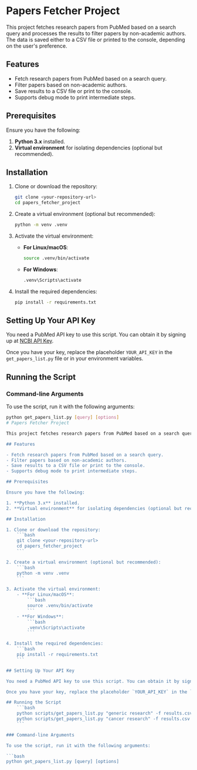 # Papers Fetcher Project

This project fetches research papers from PubMed based on a search query and processes the results to filter papers by non-academic authors. The data is saved either to a CSV file or printed to the console, depending on the user's preference.

## Features

- Fetch research papers from PubMed based on a search query.
- Filter papers based on non-academic authors.
- Save results to a CSV file or print to the console.
- Supports debug mode to print intermediate steps.

## Prerequisites

Ensure you have the following:

1. **Python 3.x** installed.
2. **Virtual environment** for isolating dependencies (optional but recommended).

## Installation

1. Clone or download the repository:
    ```bash
    git clone <your-repository-url>
    cd papers_fetcher_project
    ```

2. Create a virtual environment (optional but recommended):
    ```bash
    python -m venv .venv
    ```

3. Activate the virtual environment:
    - **For Linux/macOS**:
        ```bash
        source .venv/bin/activate
        ```
    - **For Windows**:
        ```bash
        .venv\Scripts\activate
        ```

4. Install the required dependencies:
    ```bash
    pip install -r requirements.txt
    ```

## Setting Up Your API Key

You need a PubMed API key to use this script. You can obtain it by signing up at [NCBI API Key](https://www.ncbi.nlm.nih.gov/account/).

Once you have your key, replace the placeholder `YOUR_API_KEY` in the `get_papers_list.py` file or in your environment variables.

## Running the Script

### Command-line Arguments

To use the script, run it with the following arguments:

```bash
python get_papers_list.py [query] [options]
# Papers Fetcher Project

This project fetches research papers from PubMed based on a search query and processes the results to filter papers by non-academic authors. The data is saved either to a CSV file or printed to the console, depending on the user's preference.

## Features

- Fetch research papers from PubMed based on a search query.
- Filter papers based on non-academic authors.
- Save results to a CSV file or print to the console.
- Supports debug mode to print intermediate steps.

## Prerequisites

Ensure you have the following:

1. **Python 3.x** installed.
2. **Virtual environment** for isolating dependencies (optional but recommended).

## Installation

1. Clone or download the repository:
    ```bash
    git clone <your-repository-url>
    cd papers_fetcher_project
    ```

2. Create a virtual environment (optional but recommended):
    ```bash
    python -m venv .venv
    ```

3. Activate the virtual environment:
    - **For Linux/macOS**:
        ```bash
        source .venv/bin/activate
        ```
    - **For Windows**:
        ```bash
        .venv\Scripts\activate
        ```

4. Install the required dependencies:
    ```bash
    pip install -r requirements.txt
    ```

## Setting Up Your API Key

You need a PubMed API key to use this script. You can obtain it by signing up at [NCBI API Key](https://www.ncbi.nlm.nih.gov/account/).

Once you have your key, replace the placeholder `YOUR_API_KEY` in the `get_papers_list.py` file or in your environment variables.

## Running the Script
    ```bash
    python scripts/get_papers_list.py "generic research" -f results.csv -d
    python scripts/get_papers_list.py "cancer research" -f results.csv -d
    ```

### Command-line Arguments

To use the script, run it with the following arguments:

```bash
python get_papers_list.py [query] [options]
```